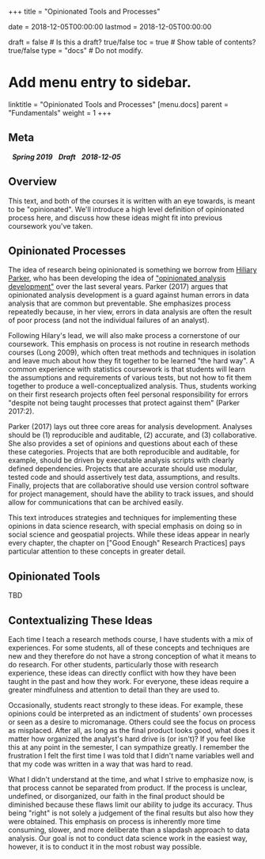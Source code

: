 +++
title = "Opinionated Tools and Processes"

date = 2018-12-05T00:00:00
lastmod = 2018-12-05T00:00:00

draft = false  # Is this a draft? true/false
toc = true  # Show table of contents? true/false
type = "docs"  # Do not modify.

# Add menu entry to sidebar.
linktitle = "Opinionated Tools and Processes"
[menu.docs]
  parent = "Fundamentals"
  weight = 1
+++

## Meta 
<i class="meta-badge semester-sp19"><i class="far fa-calendar-alt fa-lg"></i>&nbsp; **Spring 2019** </i> <i class="meta-badge progress-draft"><i class="fas fa-tasks fa-lg"></i>&nbsp; **Draft** </i> <i class="meta-badge progress-update"><i class="far fa-clock fa-lg"></i>&nbsp; **2018-12-05** </i>

## Overview
This text, and both of the courses it is written with an eye towards, is meant to be "opinionated". We'll introduce a high level definition of opinionated process here, and discuss how these ideas might fit into previous coursework you've taken.

## Opinionated Processes
The idea of research being opinionated is something we borrow from [Hiliary Parker](https://twitter.com/hspter), who has been developing the idea of ["opinionated analysis development"](https://peerj.com/preprints/3210/) over the last several years. Parker (2017) argues that opinionated analysis development is a guard against human errors in data analysis that are common but preventable. She emphasizes process repeatedly because, in her view, errors in data analysis are often the result of poor process (and not the individual failures of an analyst). 

Following Hilary's lead, we will also make process a cornerstone of our coursework. This emphasis on process is not routine in research methods courses (Long 2009), which often treat methods and techniques in isolation and leave much about how they fit together to be learned "the hard way". A common experience with statistics coursework is that students will learn the assumptions and requirements of various tests, but not how to fit them together to produce a well-conceptualized analysis. Thus, students working on their first research projects often feel personal responsibility for errors "despite not being taught processes that protect against them" (Parker 2017:2).

Parker (2017) lays out three core areas for analysis development. Analyses should be (1) reproducible and auditable, (2) accurate, and (3) collaborative. She also provides a set of opinions and questions about each of these these categories. Projects that are both reproducible and auditable, for example, should be driven by executable analysis scripts with clearly defined dependencies. Projects that are accurate should use modular, tested code and should assertively test data, assumptions, and results. Finally, projects that are collaborative should use version control software for project management, should have the ability to track issues, and should allow for communications that can be archived easily.

This text introduces strategies and techniques for implementing these opinions in data science research, with special emphasis on doing so in social science and geospatial projects. While these ideas appear in nearly every chapter, the chapter on ["Good Enough" Research Practices] pays particular attention to these concepts in greater detail.

## Opinionated Tools
TBD

## Contextualizing These Ideas
Each time I teach a research methods course, I have students with a mix of experiences. For some students, all of these concepts and techniques are new and they therefore do not have a strong conception of what it means to do research. For other students, particularly those with research experience, these ideas can directly conflict with how they have been taught in the past and how they work. For everyone, these ideas require a greater mindfulness and attention to detail than they are used to. 

Occasionally, students react strongly to these ideas. For example, these opinions could be interpreted as an indictment of students' own processes or seen as a desire to micromanage. Others could see the focus on process as misplaced. After all, as long as the final product looks good, what does it matter how organized the analyst's hard drive is (or isn't)? If you feel like this at any point in the semester, I can sympathize greatly. I remember the frustration I felt the first time I was told that I didn't name variables well and that my code was written in a way that was hard to read. 

What I didn't understand at the time, and what I strive to emphasize now, is that process cannot be separated from product. If the process is unclear, undefined, or disorganized, our faith in the final product should be diminished because these flaws limit our ability to judge its accuracy. Thus being "right" is not solely a judgement of the final results but also how they were obtained. This emphasis on process is inherently more time consuming, slower, and more deliberate than a slapdash approach to data analysis. Our goal is not to conduct data science work in the easiest way, however, it is to conduct it in the most robust way possible.
